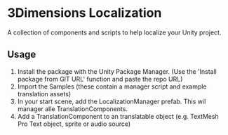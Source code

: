# 3Dimensions Localization
A collection of components and scripts to help localize your Unity project.

## Usage
1. Install the package with the Unity Package Manager. (Use the 'Install package from GIT URL' function and paste the repo URL)
2. Import the Samples (these contain a manager script and example translation assets)
3. In your start scene, add the LocalizationManager prefab. This wil manager alle TranslationComponents.
4. Add a TranslationComponent to an translatable object (e.g. TextMesh Pro Text object, sprite or audio source)

